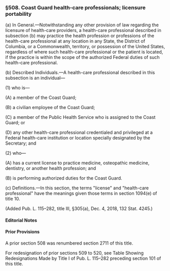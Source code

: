 ### §508. Coast Guard health-care professionals; licensure portability ###

(a) In General.—Notwithstanding any other provision of law regarding the licensure of health-care providers, a health-care professional described in subsection (b) may practice the health profession or professions of the health-care professional at any location in any State, the District of Columbia, or a Commonwealth, territory, or possession of the United States, regardless of where such health-care professional or the patient is located, if the practice is within the scope of the authorized Federal duties of such health-care professional.

(b) Described Individuals.—A health-care professional described in this subsection is an individual—

(1) who is—

(A) a member of the Coast Guard;

(B) a civilian employee of the Coast Guard;

(C) a member of the Public Health Service who is assigned to the Coast Guard; or

(D) any other health-care professional credentialed and privileged at a Federal health-care institution or location specially designated by the Secretary; and

(2) who—

(A) has a current license to practice medicine, osteopathic medicine, dentistry, or another health profession; and

(B) is performing authorized duties for the Coast Guard.

(c) Definitions.—In this section, the terms "license" and "health-care professional" have the meanings given those terms in section 1094(e) of title 10.

(Added Pub. L. 115–282, title III, §305(a), Dec. 4, 2018, 132 Stat. 4245.)

#### **Editorial Notes** ####

#### Prior Provisions ####

A prior section 508 was renumbered section 2711 of this title.

For redesignation of prior sections 509 to 520, see Table Showing Redesignations Made by Title I of Pub. L. 115–282 preceding section 101 of this title.